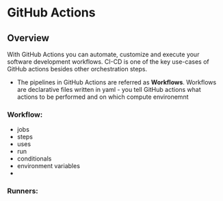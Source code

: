 # GitHub Actions


## Overview

With GitHub Actions you can automate, customize  and execute your software development workflows. CI-CD is one of the key use-cases of GitHub actions besides other orchestration steps.

- The pipelines in GitHub Actions are referred as **Workflows**. Workflows are declarative files written in yaml - you tell GitHub actions what actions to be performed and on which compute environemnt


### Workflow: 
- jobs
- steps
- uses
- run
- conditionals
- environment variables
- 

### Runners:


### 